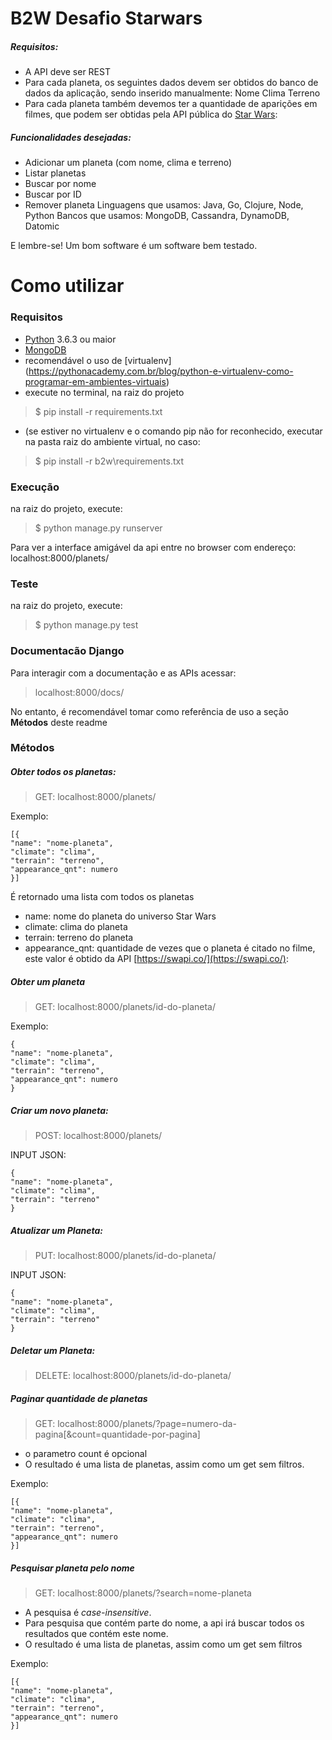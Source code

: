 # B2W Desafio Starwars

##### Requisitos:

- A API deve ser REST
- Para cada planeta, os seguintes dados devem ser obtidos do banco de dados da aplicação, sendo inserido manualmente:
Nome
Clima
Terreno
- Para cada planeta também devemos ter a quantidade de aparições em filmes, que podem ser obtidas pela API pública do [Star Wars](https://swapi.co/):

##### Funcionalidades desejadas:

- Adicionar um planeta (com nome, clima e terreno)
- Listar planetas
- Buscar por nome
- Buscar por ID
- Remover planeta
Linguagens que usamos: Java, Go, Clojure, Node, Python
Bancos que usamos: MongoDB, Cassandra, DynamoDB, Datomic

E lembre-se! Um bom software é um software bem testado.

# Como utilizar
### Requisitos

- [Python](https://www.python.org/downloads/)  3.6.3 ou maior 
- [MongoDB](https://www.mongodb.com/download-center)
- recomendável o uso de [virtualenv] (https://pythonacademy.com.br/blog/python-e-virtualenv-como-programar-em-ambientes-virtuais)
- execute no terminal, na raiz do projeto

> $ pip install -r requirements.txt

- (se estiver no virtualenv e o comando pip não for reconhecido, executar na pasta raiz do ambiente virtual, no caso:

> $ pip install -r b2w\requirements.txt


### Execução
na raiz do projeto, execute:

>$ python manage.py runserver

Para ver a interface amigável da api entre no browser com endereço:
localhost:8000/planets/

### Teste
na raiz do projeto, execute:
>$ python manage.py test
### Documentacão Django
Para interagir com a documentação e as APIs acessar:
> localhost:8000/docs/

No entanto, é recomendável tomar como referência de uso a seção **Métodos** deste readme

### Métodos
##### Obter todos os planetas:
> GET: localhost:8000/planets/

Exemplo:    

    [{
    "name": "nome-planeta",
    "climate": "clima",
    "terrain": "terreno",
    "appearance_qnt": numero
    }]

É retornado uma lista com todos os planetas

- name: nome do planeta do universo Star Wars
- climate: clima do planeta
- terrain: terreno do planeta
- appearance_qnt: quantidade de vezes que o planeta é citado no filme, este valor é obtido da API [https://swapi.co/](https://swapi.co/):

##### Obter um planeta
> GET: localhost:8000/planets/id-do-planeta/

Exemplo:    

    {
    "name": "nome-planeta",
    "climate": "clima",
    "terrain": "terreno",
    "appearance_qnt": numero
    }

##### Criar um novo planeta:
> POST: localhost:8000/planets/

INPUT JSON:

    {
    "name": "nome-planeta",
    "climate": "clima",
    "terrain": "terreno"
    }


##### Atualizar um Planeta:
> PUT: localhost:8000/planets/id-do-planeta/

INPUT JSON:

    {
    "name": "nome-planeta",
    "climate": "clima",
    "terrain": "terreno"
    }


##### Deletar um Planeta:
> DELETE: localhost:8000/planets/id-do-planeta/


##### Paginar quantidade de planetas
> GET: localhost:8000/planets/?page=numero-da-pagina[&count=quantidade-por-pagina]

* o parametro count é opcional
* O resultado é uma lista de planetas, assim como um get sem filtros.
    

Exemplo:

    [{
    "name": "nome-planeta",
    "climate": "clima",
    "terrain": "terreno",
    "appearance_qnt": numero
    }]


##### Pesquisar planeta pelo nome
> GET: localhost:8000/planets/?search=nome-planeta

* A pesquisa é _case-insensitive_. 
* Para pesquisa que contém parte do nome, a api irá buscar todos os resultados que contém este nome.
* O resultado é uma lista de planetas, assim como um get sem filtros
    

Exemplo:

    [{
    "name": "nome-planeta",
    "climate": "clima",
    "terrain": "terreno",
    "appearance_qnt": numero
    }]

